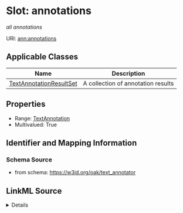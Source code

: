 # Slot: annotations
_all annotations_


URI: [ann:annotations](https://w3id.org/linkml/text_annotator/annotations)



<!-- no inheritance hierarchy -->




## Applicable Classes

| Name | Description |
| --- | --- |
[TextAnnotationResultSet](TextAnnotationResultSet.md) | A collection of annotation results






## Properties

* Range: [TextAnnotation](TextAnnotation.md)
* Multivalued: True








## Identifier and Mapping Information







### Schema Source


* from schema: https://w3id.org/oak/text_annotator




## LinkML Source

<details>
```yaml
name: annotations
description: all annotations
from_schema: https://w3id.org/oak/text_annotator
rank: 1000
multivalued: true
alias: annotations
owner: TextAnnotationResultSet
domain_of:
- TextAnnotationResultSet
range: TextAnnotation
inlined: true

```
</details>